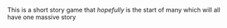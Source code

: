 This is a short story game that *hopefully* is the start of many which will all have one massive story




